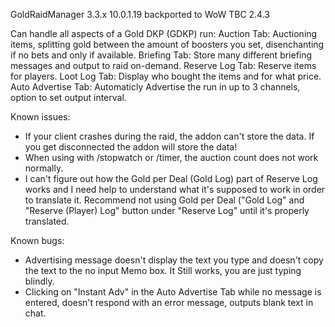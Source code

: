 GoldRaidManager 3.3.x 10.0.1.19 backported to WoW TBC 2.4.3

Can handle all aspects of a Gold DKP (GDKP) run:
Auction Tab:		Auctioning items, splitting gold between the amount of boosters you set, disenchanting if no bets and only if available. 
Briefing Tab:		Store many different briefing messages and output to raid on-demand. 
Reserve Log Tab:	Reserve items for players.
Loot Log Tab:		Display who bought the items and for what price. 
Auto Advertise Tab:	Automaticly Advertise the run in up to 3 channels, option to set output interval.

Known issues:
* If your client crashes during the raid, the addon can't store the data. If you get disconnected the addon will store the data!
* When using with /stopwatch or /timer, the auction count does not work normally.
* I can't figure out how the Gold per Deal (Gold Log) part of Reserve Log works and I need help to understand what it's supposed to work in order to translate it.
  Recommend not using Gold per Deal ("Gold Log" and "Reserve (Player) Log" button under "Reserve Log" until it's properly translated. 

Known bugs:
* Advertising message doesn't display the text you type and doesn't copy the text to the no input Memo box. It Still works, you are just typing blindly. 
* Clicking on "Instant Adv" in the Auto Advertise Tab while no message is entered, doesn't respond with an error message, outputs blank text in chat. 
